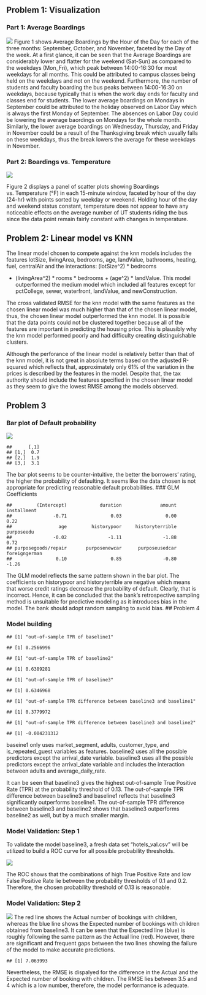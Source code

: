 Problem 1: Visualization
------------------------

### Part 1: Average Boardings

![](data_mining_ex2_files/figure-markdown_strict/unnamed-chunk-1-1.png)
Figure 1 shows Average Boardings by the Hour of the Day for each of the
three months: September, October, and November, faceted by the Day of
the week. At a first glance, it can be seen that the Average Boardings
are considerably lower and flatter for the weekend (Sat-Sun) as compared
to the weekdays (Mon\_Fri), which peak between 14:00-16:30 for most
weekdays for all months. This could be attributed to campus classes
being held on the weekdays and not on the weekend. Furthermore, the
number of students and faculty boarding the bus peaks between
14:00-16:30 on weekdays, because typically that is when the work day
ends for faculty and classes end for students. The lower average
boardings on Mondays in September could be attributed to the holiday
observed on Labor Day which is always the first Monday of September. The
absences on Labor Day could be lowering the average baordings on Mondays
for the whole month. Similarly, the lower average boardings on
Wednesday, Thursday, and Friday in November could be a result of the
Thanksgiving break which usually falls on these weekdays, thus the break
lowers the average for these weekdays in November.

### Part 2: Boardings vs. Temperature

![](data_mining_ex2_files/figure-markdown_strict/unnamed-chunk-2-1.png)

Figure 2 displays a panel of scatter plots showing Boardings
vs. Temperature (°F) in each 15-minute window, faceted by hour of the
day (24-hr) with points sorted by weekday or weekend. Holding hour of
the day and weekend status constant, temperature does not appear to have
any noticeable effects on the average number of UT students riding the
bus since the data point remain fairly constant with changes in
temperature.

Problem 2: Linear model vs KNN
------------------------------

The linear model chosen to compete against the knn models includes the
features lotSize, livingArea, bedrooms, age, landValue, bathrooms,
heating, fuel, centralAir and the interactions: (lotSize^2) \* bedrooms
+ (livingArea^2) \* rooms \* bedrooms + (age^2) \* landValue. This model
outperformed the medium model which included all features except for
pctCollege, sewer, waterfront, landValue, and newConstruction.

The cross validated RMSE for the knn model with the same features as the
chosen linear model was much higher than that of the chosen linear
model, thus, the chosen linear model outperformed the knn model. It is
possible that the data points could not be clustered together because
all of the features are important in predicting the housing price. This
is plausibly why the knn model performed poorly and had difficulty
creating distinguishable clusters.

Although the perforance of the linear model is relatively better than
that of the knn model, it is not great in absolute terms based on the
adjusted R-squared which reflects that, approximately only 61% of the
variation in the prices is described by the features in the model.
Despite that, the tax authority should include the features specified in
the chosen linear model as they seem to give the lowest RMSE among the
models observed.

Problem 3
---------

### Bar plot of Default probability

![](data_mining_ex2_files/figure-markdown_strict/unnamed-chunk-5-1.png)

    ##      [,1]
    ## [1,]  0.7
    ## [2,]  1.9
    ## [3,]  3.1

The bar plot seems to be counter-intuitive, the better the borrowers’
rating, the higher the probability of defaulting. It seems like the data
chosen is not appropriate for predicting reasonable default
probabilities. \#\#\# GLM Coefficients

    ##         (Intercept)            duration              amount         installment 
    ##               -0.71                0.03                0.00                0.22 
    ##                 age         historypoor     historyterrible          purposeedu 
    ##               -0.02               -1.11               -1.88                0.72 
    ## purposegoods/repair       purposenewcar      purposeusedcar       foreigngerman 
    ##                0.10                0.85               -0.80               -1.26

The GLM model reflects the same pattern shown in the bar plot. The
coefficients on historypoor and historyterrible are negative which means
that worse credit ratings decrease the probability of default. Clearly,
that is incorrect. Hence, it can be concluded that the bank’s
retrospective sampling method is unsuitable for predictive modeling as
it introduces bias in the model. The bank should adopt random sampling
to avoid bias. \#\# Problem 4

### Model building

    ## [1] "out-of-sample TPR of baseline1"

    ## [1] 0.2566996

    ## [1] "out-of-sample TPR of baseline2"

    ## [1] 0.6389281

    ## [1] "out-of-sample TPR of baseline3"

    ## [1] 0.6346968

    ## [1] "out-of-sample TPR difference between baseline3 and baseline1"

    ## [1] 0.3779972

    ## [1] "out-of-sample TPR difference between baseline3 and baseline2"

    ## [1] -0.004231312

baseine1 only uses market\_segment, adults, customer\_type, and
is\_repeated\_guest variables as features. baseline2 uses all the
possible predictors except the arrival\_date variable. baseline3 uses
all the possible predictors except the arrival\_date variable and
includes the interaction between adults and average\_daily\_rate.

It can be seen that baseline3 gives the highest out-of-sample True
Positive Rate (TPR) at the probability threshold of 0.13. The
out-of-sample TPR difference between baseline3 and baseline1 reflects
that baseline3 significantly outperforms baseline1. The out-of-sample
TPR difference between baseline3 and baseline2 shows that baseline3
outperforms baseline2 as well, but by a much smaller margin.

### Model Validation: Step 1

To validate the model baseline3, a fresh data set “hotels\_val.csv” will
be utilized to build a ROC curve for all possible probability
thresholds.

![](data_mining_ex2_files/figure-markdown_strict/unnamed-chunk-8-1.png)

The ROC shows that the combinations of high True Positive Rate and low
False Positive Rate lie between the probability thresholds of 0.1 and
0.2. Therefore, the chosen probability threshold of 0.13 is reasonable.

### Model Validation: Step 2

![](data_mining_ex2_files/figure-markdown_strict/unnamed-chunk-9-1.png)
The red line shows the Actual number of bookings with children, whereas
the blue line shows the Expected number of bookings with children
obtained from baseline3. It can be seen that the Expected line (blue) is
roughly following the same pattern as the Actual line (red). However,
there are significant and frequent gaps between the two lines showing
the failure of the model to make accurate predictions.

    ## [1] 7.063993

Nevertheless, the RMSE is dispalyed for the difference in the Actual and
the Expected number of booking with children. The RMSE lies between 3.5
and 4 which is a low number, therefore, the model performance is
adequate.
